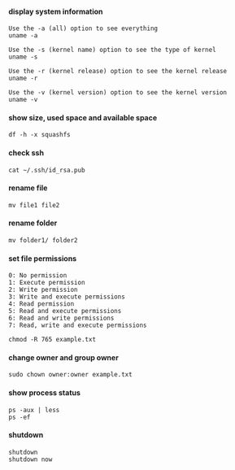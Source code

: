#### display system information

```
Use the -a (all) option to see everything
uname -a
```

```
Use the -s (kernel name) option to see the type of kernel
uname -s
```

```
Use the -r (kernel release) option to see the kernel release
uname -r
```

```
Use the -v (kernel version) option to see the kernel version
uname -v
```

#### show size, used space and available space

```
df -h -x squashfs
```

#### check ssh

```
cat ~/.ssh/id_rsa.pub
```

#### rename file

```
mv file1 file2
```

#### rename folder

```
mv folder1/ folder2
```

#### set file permissions

```
0: No permission
1: Execute permission
2: Write permission
3: Write and execute permissions
4: Read permission
5: Read and execute permissions
6: Read and write permissions
7: Read, write and execute permissions

chmod -R 765 example.txt
```

#### change owner and group owner

```
sudo chown owner:owner example.txt
```

#### show process status

```
ps -aux | less
ps -ef
```

#### shutdown

```
shutdown
shutdown now
```
